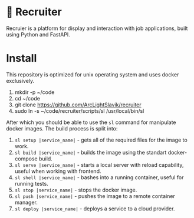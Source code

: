 # :dart: Recruiter

Recruier is a platform for display and interaction with job applications, built using Python and FastAPI.

# Install

This repository is optimized for unix operating system and uses docker exclusively.

1. mkdir -p ~/code
2. cd ~/code
3. git clone https://github.com/ArcLightSlavik/recruiter
4. sudo ln -s ~/code/recruiter/scripts/sl /usr/local/bin/sl

After which you should be able to use the `sl` command for manipulate docker images.
The build process is split into:
1. `sl setup |service_name|` - gets all of the required files for the image to work.
2. `sl build |service_name|` - builds the image using the standart docker-compose build.
3. `sl serve |service_name|` - starts a local server with reload capability, useful when working with frontend.
4. `sl shell |service_name|` - bashes into a running container, useful for running tests.
5. `sl stop |service_name|` - stops the docker image.
6. `sl push |service_name|` - pushes the image to a remote container manager.
7. `sl deploy |service_name|` - deploys a service to a cloud provider.
